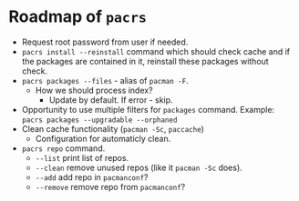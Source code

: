 # Roadmap of `pacrs`

- Request root password from user if needed.
- `pacrs install --reinstall` command which should check cache and if the
  packages are contained in it, reinstall these packages without check.
- `pacrs packages --files` - alias of `pacman -F`.
  - How we should process index?
    - Update by default. If error - skip.
- Opportunity to use multiple filters for `packages` command. Example:
  `pacrs packages --upgradable --orphaned`
- Clean cache functionality (`pacman -Sc`, `paccache`)
  - Configuration for automaticly clean.
- `pacrs repo` command.
  - `--list` print list of repos.
  - `--clean` remove unused repos (like it `pacman -Sc` does).
  - `--add` add repo in `pacmanconf`?
  - `--remove` remove repo from `pacmanconf`?
